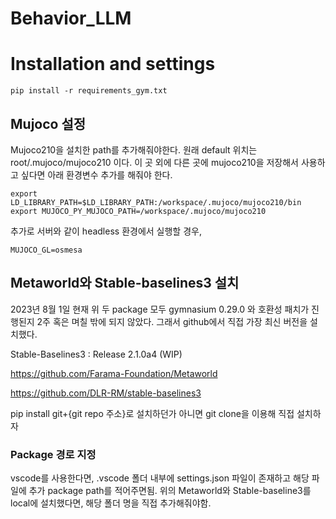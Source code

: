 # Behavior_LLM


# Installation and settings

```
pip install -r requirements_gym.txt
```

## Mujoco 설정
Mujoco210을 설치한 path를 추가해줘야한다. 원래 default 위치는 root/.mujoco/mujoco210 이다.
이 곳 외에 다른 곳에 mujoco210을 저장해서 사용하고 싶다면 아래 환경변수 추가를 해줘야 한다.


```
export LD_LIBRARY_PATH=$LD_LIBRARY_PATH:/workspace/.mujoco/mujoco210/bin
export MUJOCO_PY_MUJOCO_PATH=/workspace/.mujoco/mujoco210
```

추가로 서버와 같이 headless 환경에서 실행할 경우, 

```
MUJOCO_GL=osmesa
```




## Metaworld와 Stable-baselines3 설치
2023년 8월 1일 현재 위 두  package 모두 gymnasium 0.29.0 와 호환성 패치가 진행된지 2주 혹은 며칠 밖에 되지 않았다. 그래서 github에서 직접 가장 최신 버전을 설치했다.

Stable-Baselines3 : Release 2.1.0a4 (WIP)


https://github.com/Farama-Foundation/Metaworld


https://github.com/DLR-RM/stable-baselines3

pip install git+{git repo 주소}로 설치하던가 아니면 git clone을 이용해 직접 설치하자

### Package 경로 지정
vscode를 사용한다면, .vscode 폴더 내부에 settings.json 파일이 존재하고 해당 파일에 추가 package path를 적어주면됨. 위의 Metaworld와 Stable-baseline3를 local에 설치했다면, 해당 폴더 명을 직접 추가해줘야함.